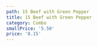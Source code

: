 ```yaml
---
path: 15 Beef with Green Pepper
title: 15 Beef with Green Pepper
category: Combo
smallPrice: '5.50'
price: '8.15'
---
```


